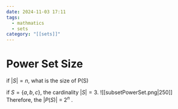 ```yaml
---
date: 2024-11-03 17:11
tags:
  - mathmatics
  - sets
category: "[[sets]]"
---
```

# Power Set Size
if $\lvert{S}\rvert = n$, what is the size of P(S)

if $S = \{ a,b,c \}$, the cardinality $\lvert{S}\rvert = 3$. 
![[subsetPowerSet.png|250]]
 Therefore, the $\lvert{P(S)}\rvert$ = $2^n$ .